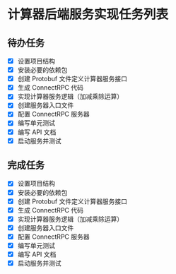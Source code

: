 # 计算器后端服务实现任务列表

## 待办任务

- [x] 设置项目结构
- [x] 安装必要的依赖包
- [x] 创建 Protobuf 文件定义计算器服务接口
- [x] 生成 ConnectRPC 代码
- [x] 实现计算器服务逻辑（加减乘除运算）
- [x] 创建服务器入口文件
- [x] 配置 ConnectRPC 服务器
- [x] 编写单元测试
- [x] 编写 API 文档
- [x] 启动服务并测试

## 完成任务

- [x] 设置项目结构
- [x] 安装必要的依赖包
- [x] 创建 Protobuf 文件定义计算器服务接口
- [x] 生成 ConnectRPC 代码
- [x] 实现计算器服务逻辑（加减乘除运算）
- [x] 创建服务器入口文件
- [x] 配置 ConnectRPC 服务器
- [x] 编写单元测试
- [x] 编写 API 文档
- [x] 启动服务并测试